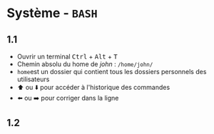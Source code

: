 # Système - `BASH`

## 1.1
- Ouvrir un terminal <kbd>Ctrl</kbd> + <kbd>Alt</kbd> + <kbd>T</kbd>
- Chemin absolu du home de *john* : `/home/john/`
- `home`est un dossier qui contient tous les dossiers personnels des utilisateurs
-  ⬆️ ou ⬇️ pour accéder à l'historique des commandes
-  ⬅️ ou ➡️ pour corriger dans la ligne

## 1.2
